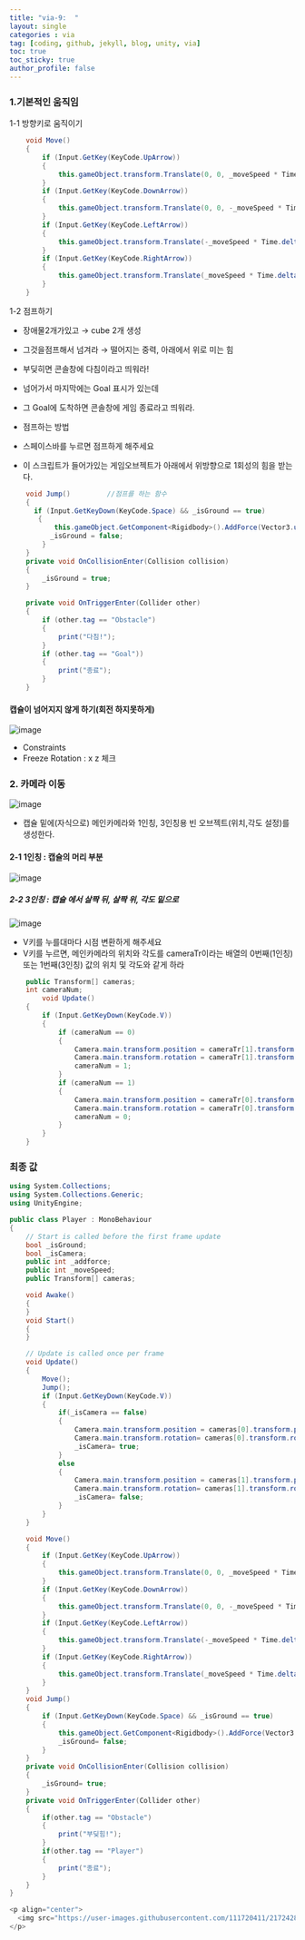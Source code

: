 ```yaml
---
title: "via-9:  "
layout: single
categories : via
tag: [coding, github, jekyll, blog, unity, via]
toc: true
toc_sticky: true
author_profile: false
---
```



### 1.기본적인 움직임 

1-1 방향키로 움직이기 

```c#
    void Move() 
    { 
        if (Input.GetKey(KeyCode.UpArrow)) 
        { 
            this.gameObject.transform.Translate(0, 0, _moveSpeed * Time.deltaTime);          // 1초에 5만큼 움직인다 
        } 
        if (Input.GetKey(KeyCode.DownArrow)) 
        { 
            this.gameObject.transform.Translate(0, 0, -_moveSpeed * Time.deltaTime); 
        } 
        if (Input.GetKey(KeyCode.LeftArrow)) 
        { 
            this.gameObject.transform.Translate(-_moveSpeed * Time.deltaTime, 0, 0); 
        } 
        if (Input.GetKey(KeyCode.RightArrow)) 
        { 
            this.gameObject.transform.Translate(_moveSpeed * Time.deltaTime, 0, 0); 
        } 
    } 
```


1-2 점프하기 
- 장애물2개가있고 → cube 2개 생성 
- 그것을점프해서 넘겨라 → 떨어지는 중력, 아래에서 위로 미는 힘 
- 부딪히면 콘솔창에 다침이라고 띄워라! 
- 넘어가서 마지막에는 Goal 표시가 있는데 
- 그 Goal에 도착하면 콘솔창에 게임 종료라고 띄워라. 


- 점프하는 방법 
- 스페이스바를 누르면 점프하게 해주세요 
- 이 스크립트가 들어가있는 게임오브젝트가 아래에서 위방향으로 1회성의 힘을 받는다. 

 
```c# 
    void Jump()         //점프를 하는 함수 
    { 
      if (Input.GetKeyDown(KeyCode.Space) && _isGround == true)                    
       { 
           this.gameObject.GetComponent<Rigidbody>().AddForce(Vector3.up * _addforce);                 
          _isGround = false; 
        } 
    } 
    private void OnCollisionEnter(Collision collision) 
    { 
        _isGround = true; 
    } 

    private void OnTriggerEnter(Collider other) 
    { 
        if (other.tag == "Obstacle") 
        { 
            print("다침!"); 
        } 
        if (other.tag == "Goal")) 
        { 
            print("종료"); 
        } 
    } 
``` 

#### 캡슐이 넘어지지 않게 하기(회전 하지못하게) 

![image](https://user-images.githubusercontent.com/111720411/217240445-d9015749-3085-4d4a-b428-a073af5524c7.png)

- Constraints 
- Freeze Rotation : x z  체크

###  2. 카메라 이동 

![image](https://user-images.githubusercontent.com/111720411/217240716-f0e82c09-980a-4ea1-ae99-511c1877d339.png)

- 캡슐 밑에(자식으로) 메인카메라와 1인칭, 3인칭용 빈 오브젝트(위치,각도 설정)를 생성한다.

#### 2-1 1인칭 : 캡슐의 머리 부분

![image](https://user-images.githubusercontent.com/111720411/217240891-c2128c0f-ca4e-4e4c-90d1-845cbcb94fad.png)


#####  2-2 3인칭 : 캡슐 에서 살짝 뒤, 살짝 위, 각도 밑으로

![image](https://user-images.githubusercontent.com/111720411/217240964-1893748a-0e61-4bb4-a3b3-2463a1b62290.png)
 

- V키를 누를대마다 시점 변환하게 해주세요 
- V키를 누르면, 메인카메라의 위치와 각도를 cameraTr이라는 배열의 0번째(1인칭) 또는 1번째(3인칭) 값의 위치 및 각도와 같게 하라

```c# 
    public Transform[] cameras; 
    int cameraNum;
        void Update() 
    { 
        if (Input.GetKeyDown(KeyCode.V)) 
        { 
            if (cameraNum == 0) 
            { 
                Camera.main.transform.position = cameraTr[1].transform.position; 
                Camera.main.transform.rotation = cameraTr[1].transform.rotation; 
                cameraNum = 1; 
            } 
            if (cameraNum == 1) 
            { 
                Camera.main.transform.position = cameraTr[0].transform.position; 
                Camera.main.transform.rotation = cameraTr[0].transform.rotation; 
                cameraNum = 0; 
            } 
        } 
    }
``` 

 
### 최종 값

```c# 
using System.Collections; 
using System.Collections.Generic; 
using UnityEngine; 

public class Player : MonoBehaviour 
{ 
    // Start is called before the first frame update 
    bool _isGround; 
    bool _isCamera; 
    public int _addforce; 
    public int _moveSpeed; 
    public Transform[] cameras; 

    void Awake() 
    { 
    } 
    void Start() 
    { 
    } 

    // Update is called once per frame 
    void Update() 
    { 
        Move(); 
        Jump(); 
        if (Input.GetKeyDown(KeyCode.V)) 
        { 
            if(_isCamera == false) 
            { 
                Camera.main.transform.position = cameras[0].transform.position;  
                Camera.main.transform.rotation= cameras[0].transform.rotation;  
                _isCamera= true; 
            }            
            else 
            { 
                Camera.main.transform.position = cameras[1].transform.position;  
                Camera.main.transform.rotation= cameras[1].transform.rotation;  
                _isCamera= false; 
            }    
        } 
    } 

    void Move() 
    { 
        if (Input.GetKey(KeyCode.UpArrow)) 
        { 
            this.gameObject.transform.Translate(0, 0, _moveSpeed * Time.deltaTime);          // 1초에 5만큼 움직인다 
        } 
        if (Input.GetKey(KeyCode.DownArrow)) 
        { 
            this.gameObject.transform.Translate(0, 0, -_moveSpeed * Time.deltaTime); 
        } 
        if (Input.GetKey(KeyCode.LeftArrow)) 
        { 
            this.gameObject.transform.Translate(-_moveSpeed * Time.deltaTime, 0, 0); 
        } 
        if (Input.GetKey(KeyCode.RightArrow)) 
        { 
            this.gameObject.transform.Translate(_moveSpeed * Time.deltaTime, 0, 0); 
        } 
    } 
    void Jump() 
    { 
        if (Input.GetKeyDown(KeyCode.Space) && _isGround == true) 
        { 
            this.gameObject.GetComponent<Rigidbody>().AddForce(Vector3.up * _addforce); 
            _isGround= false; 
        }     
    } 
    private void OnCollisionEnter(Collision collision) 
    { 
        _isGround= true; 
    } 
    private void OnTriggerEnter(Collider other) 
    { 
        if(other.tag == "Obstacle") 
        { 
            print("부딪힘!"); 
        } 
        if(other.tag == "Player") 
        { 
            print("종료"); 
        } 
    } 
} 

<p align="center">
  <img src="https://user-images.githubusercontent.com/111720411/217242833-eb3fcd5d-ae9f-428f-a4dc-85ff1d9fd563.gif">
</p>
``` 

